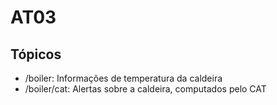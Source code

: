 # AT03

## Tópicos
- /boiler: Informações de temperatura da caldeira
- /boiler/cat: Alertas sobre a caldeira, computados pelo CAT

